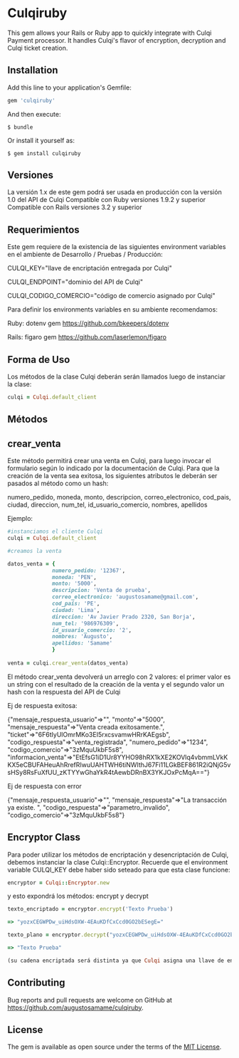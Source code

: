 # Culqiruby

This gem allows your Rails or Ruby app to quickly integrate with Culqi Payment processor. It handles Culqi's flavor of encryption, decryption and Culqi ticket creation.

## Installation

Add this line to your application's Gemfile:

```ruby
gem 'culqiruby'
```

And then execute:

    $ bundle

Or install it yourself as:

    $ gem install culqiruby

## Versiones

La versión 1.x de este gem podrá ser usada en producción con la versión 1.0 del API de Culqi
Compatible con Ruby versiones 1.9.2 y superior
Compatible con Rails versiones 3.2 y superior

## Requerimientos

Este gem requiere de la existencia de las siguientes environment variables en el ambiente de Desarrollo / Pruebas / Producción:

CULQI_KEY="llave de encriptación entregada por Culqi"

CULQI_ENDPOINT="dominio del API de Culqi"

CULQI_CODIGO_COMERCIO="código de comercio asignado por Culqi"



Para definir los environments variables en su ambiente recomendamos:

Ruby:
dotenv gem
https://github.com/bkeepers/dotenv

Rails:
figaro gem
https://github.com/laserlemon/figaro


## Forma de Uso

Los métodos de la clase Culqi deberán serán llamados luego de instanciar la clase:

```ruby
culqi = Culqi.default_client
```

## Métodos

## crear_venta

Este método permitirá crear una venta en Culqi, para luego invocar el formulario según lo indicado por la documentación de Culqi.
Para que la creación de la venta sea exitosa, los siguientes atributos le deberán ser pasados al método como un hash:

numero_pedido, moneda, monto, descripcion, correo_electronico, cod_pais, ciudad, direccion, num_tel, id_usuario_comercio, nombres, apellidos

Ejemplo:

```ruby
#instanciamos el cliente Culqi
culqi = Culqi.default_client

#creamos la venta

datos_venta = {
              numero_pedido: '12367',
              moneda: 'PEN',
              monto: '5000',
              descripcion: 'Venta de prueba',
              correo_electronico: 'augustosamame@gmail.com',
              cod_pais: 'PE',
              ciudad: 'Lima',
              direccion: 'Av Javier Prado 2320, San Borja',
              num_tel: '986976309',
              id_usuario_comercio: '2',
              nombres: 'Augusto',
              apellidos: 'Samame'
              }
              
venta = culqi.crear_venta(datos_venta) 

```

El método crear_venta devolverá un arreglo con 2 valores: el primer valor es un string con el resultado de la creación de la venta y el segundo valor un hash con la respuesta del API de Culqi

Ej de respuesta exitosa:

{"mensaje_respuesta_usuario"=>"", "monto"=>"5000", "mensaje_respuesta"=>"Venta creada exitosamente.", "ticket"=>"6F6tIyUlOmrMKo3EI5rxcsvamwHRrKAEgsb", "codigo_respuesta"=>"venta_registrada", "numero_pedido"=>"1234", "codigo_comercio"=>"3zMquUkbF5s8", "informacion_venta"=>"EtEfsG1iD1Ur8YYHO98hRX1kXE2KOVlq4vbmmLVkKKX5eCBUFAHeuAhRrefRIwuUAHTWH6tiNWIthJ67Fi11LGkBEF861R2iQNjG5vsHSy8RsFuXfUU_zKTYYwGhaYkR4tAewbDRnBX3YKJOxPcMqA=="}


Ej de respuesta con error

{"mensaje_respuesta_usuario"=>"", "mensaje_respuesta"=>"La transacción ya existe. ", "codigo_respuesta"=>"parametro_invalido", "codigo_comercio"=>"3zMquUkbF5s8"}


## Encryptor Class

Para poder utilizar los métodos de encriptación y desencriptación de Culqi, debemos instanciar la clase Culqi::Encryptor.
Recuerde que el environment variable CULQI_KEY debe haber sido seteado para que esta clase funcione:


```ruby
encryptor = Culqi::Encryptor.new
```

y esto expondrá los métodos: encrypt y decrypt

```ruby
texto_encriptado = encryptor.encrypt('Texto Prueba')

=> "yozxCEGWPDw_uiHdsOXW-4EAuKDfCxCcd0GO2bESegE="

texto_plano = encryptor.decrypt("yozxCEGWPDw_uiHdsOXW-4EAuKDfCxCcd0GO2bESegE=")

=> "Texto Prueba"

(su cadena encriptada será distinta ya que Culqi asigna una llave de encriptación distinta a cada cliente)
```


## Contributing

Bug reports and pull requests are welcome on GitHub at https://github.com/augustosamame/culqiruby.


## License

The gem is available as open source under the terms of the [MIT License](http://opensource.org/licenses/MIT).
